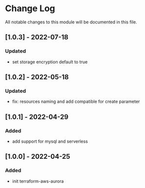 # Change Log

All notable changes to this module will be documented in this file.

## [1.0.3] - 2022-07-18


### Updated

- set storage encryption default to true

## [1.0.2] - 2022-05-18


### Updated

- fix: resources naming and add compatible for create parameter

## [1.0.1] - 2022-04-29


### Added

- add support for mysql and serverless

## [1.0.0] - 2022-04-25

### Added

- init terraform-aws-aurora
